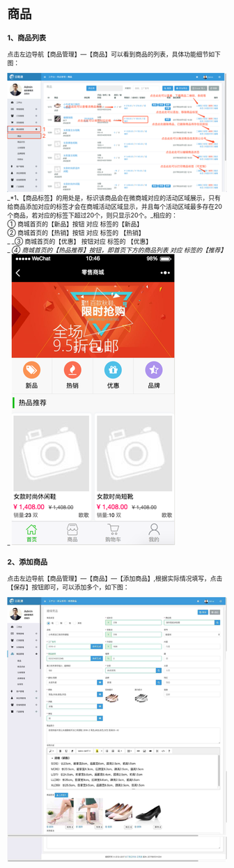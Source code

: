 # 商品

### 1、商品列表

点击左边导航【商品管理】—【商品】可以看到商品的列表，具体功能细节如下图：

![](/assets/spgl-sp-list.png)_\*1、【商品标签】的用处是，标识该商品会在微商城对应的活动区域展示，只有给商品添加对应的标签才会在商城活动区域显示，并且每个活动区域最多存在20个商品，若对应的标签下超过20个，则只显示20个。_相应的：  
   ① 商城首页的【新品】按钮 对应 标签的【新品】  
   ② 商城首页的【热销】按钮 对应 标签的 【热销】  
 _  _③ 商城首页的【优惠】 按钮对应 标签的 【优惠】  
 _  _④ 商城首页的【热品推荐】按钮，即首页下方的商品列表 对应 标签的【推荐】_          
 _ ![](/assets/spgl-sp-1.png)

### 2、添加商品

点击左边导航【商品管理】—【商品】—【添加商品】,根据实际情况填写，点击【保存】按钮即可，可以添加多个，如下图：

![](/assets/spgl-sp-tjsp.png)

